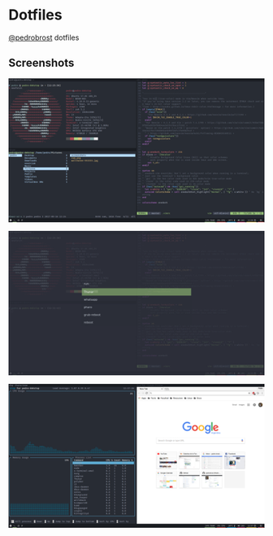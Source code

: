 # Dotfiles

[@pedrobrost](https://github.com/pedrobrost) dotfiles

## Screenshots

![alt text](https://github.com/pedrobrost/dotfiles/blob/master/screenshots/20170916_122658.png?raw=true "neofetch, ranger and vim")

![alt text](https://github.com/pedrobrost/dotfiles/blob/master/screenshots/20170916_123304.png?raw=true "rofi")

![alt text](https://github.com/pedrobrost/dotfiles/blob/master/screenshots/20170916_123726.png?raw=true "neofetch, ranger and vim")

